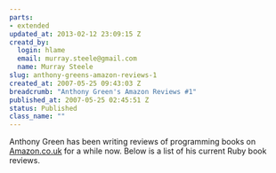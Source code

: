 ```yaml
--- 
parts: 
- extended
updated_at: 2013-02-12 23:09:15 Z
creatd_by: 
  login: hlame
  email: murray.steele@gmail.com
  name: Murray Steele
slug: anthony-greens-amazon-reviews-1
created_at: 2007-05-25 09:43:03 Z
breadcrumb: "Anthony Green's Amazon Reviews #1"
published_at: 2007-05-25 02:45:51 Z
status: Published
class_name: ""
---
```


Anthony Green has been writing reviews of programming books on [Amazon.co.uk](http://www.amazon.co.uk/) for a while now.  Below is a list of his current Ruby book reviews.

